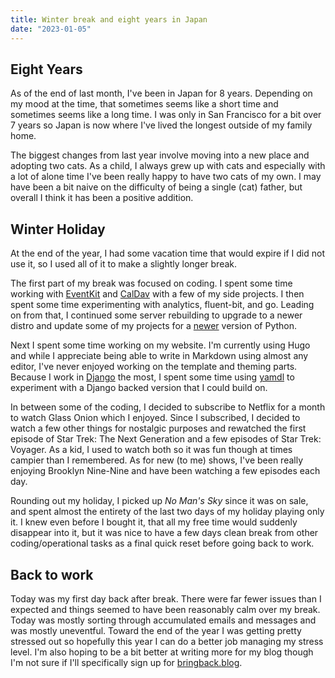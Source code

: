 ```yaml
---
title: Winter break and eight years in Japan
date: "2023-01-05"
---
```


## Eight Years

As of the end of last month, I've been in Japan for 8 years.
Depending on my mood at the time, that sometimes seems like a short time and sometimes seems like a long time.
I was only in San Francisco for a bit over 7 years so Japan is now where I've lived the longest outside of my family home.

The biggest changes from last year involve moving into a new place and adopting two cats.
As a child, I always grew up with cats and especially with a lot of alone time I've been really happy to have two cats of my own. I may have been a bit naive on the difficulty of being a single (cat) father, but overall I think it has been a positive addition.

## Winter Holiday

At the end of the year, I had some vacation time that would expire if I did not use it, so I used all of it to make a slightly longer break.

The first part of my break was focused on coding.
I spent some time working with [EventKit] and [CalDav] with a few of my side projects.
I then spent some time experimenting with analytics, fluent-bit, and go.
Leading on from that, I continued some server rebuilding to upgrade to a newer distro and update some of my projects for a [newer](https://endoflife.date/python) version of Python.

Next I spent some time working on my website.
I'm currently using Hugo and while I appreciate being able to write in Markdown using almost any editor, I've never enjoyed working on the template and theming parts.
Because I work in [Django] the most, I spent some time using [yamdl] to experiment with a Django backed version that I could build on.

In between some of the coding, I decided to subscribe to Netflix for a month to watch Glass Onion which I enjoyed.
Since I subscribed, I decided to watch a few other things for nostalgic purposes and rewatched the first episode of Star Trek: The Next Generation and a few episodes of Star Trek: Voyager.
As a kid, I used to watch both so it was fun though at times campier than I remembered.
As for new (to me) shows, I've been really enjoying Brooklyn Nine-Nine and have been watching a few episodes each day.

Rounding out my holiday, I picked up _No Man's Sky_ since it was on sale, and spent almost the entirety of the last two days of my holiday playing only it.
I knew even before I bought it, that all my free time would suddenly disappear into it, but it was nice to have a few days clean break from other coding/operational tasks as a final quick reset before going back to work.

## Back to work

Today was my first day back after break.
There were far fewer issues than I expected and things seemed to have been reasonably calm over my break.
Today was mostly sorting through accumulated emails and messages and was mostly uneventful.
Toward the end of the year I was getting pretty stressed out so hopefully this year I can do a better job managing my stress level.
I'm also hoping to be a bit better at writing more for my blog though I'm not sure if I'll specifically sign up for [bringback.blog].

[yamdl]: https://github.com/andrewgodwin/yamdl
[django]: /tags/django
[eventkit]: https://developer.apple.com/documentation/eventkit
[caldav]: https://en.wikipedia.org/wiki/CalDAV
[bringback.blog]: https://bringback.blog
